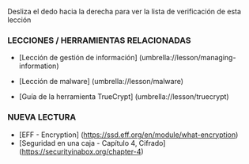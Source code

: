 [Title]: # (¿Y ahora qué?)
[Difficulty]: # (Avanzado)
[Order]: # (5)

Desliza el dedo hacia la derecha para ver la lista de verificación de esta lección 

### LECCIONES / HERRAMIENTAS RELACIONADAS 

 * [Lección de gestión de información] (umbrella://lesson/managing-information) 

* [Lección de malware] (umbrella://lesson/malware) 
 * [Guía de la herramienta TrueCrypt] (umbrella://lesson/truecrypt)  

### NUEVA LECTURA 

 * [EFF - Encryption] (https://ssd.eff.org/en/module/what-encryption) 
 * [Seguridad en una caja - Capítulo 4, Cifrado] (https://securityinabox.org/chapter-4)
